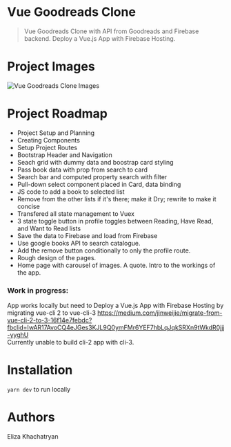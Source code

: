 # Vue Goodreads Clone 
>Vue Goodreads Clone with API from Goodreads and Firebase backend. Deploy a Vue.js App with Firebase Hosting.

# Project Images

![Vue Goodreads Clone Images](https://drive.google.com/uc?export=view&id=1G1ckeuxuhd2qdTnFV5QmeN2FPvk90Bnh)

# Project Roadmap

- Project Setup and Planning
- Creating Components
- Setup Project Routes
- Bootstrap Header and Navigation
- Seach grid with dummy data and boostrap card styling
- Pass book data with prop from search to card
- Search bar and computed property search with filter
- Pull-down select component placed in Card, data binding
- JS code to add a book to selected list
- Remove from the other lists if it's there; make it Dry; rewrite to make it concise
- Transfered all state management to Vuex
- 3 state toggle button in profile toggles between Reading, Have Read, and Want to Read lists
- Save the data to Firebase and load from Firebase
- Use google books API to search catalogue. 
- Add the remove button conditionally to only the profile route.
- Rough design of the pages. 
- Home page with carousel of images. A quote. Intro to the workings of the app.

### Work in progress:
App works locally but need to
Deploy a Vue.js App with Firebase Hosting
by migrating vue-cli 2 to vue-cli-3
https://medium.com/jinweijie/migrate-from-vue-cli-2-to-3-16f14e7febdc?fbclid=IwAR17AvoCQ4eJGes3KJL9Q0ymFMr6YEF7hbLqJqkSRXn9tWkdR0jjj-yyghU  
Currently unable to build cli-2 app with cli-3.

# Installation

`yarn dev` to run locally

# Authors

Eliza Khachatryan